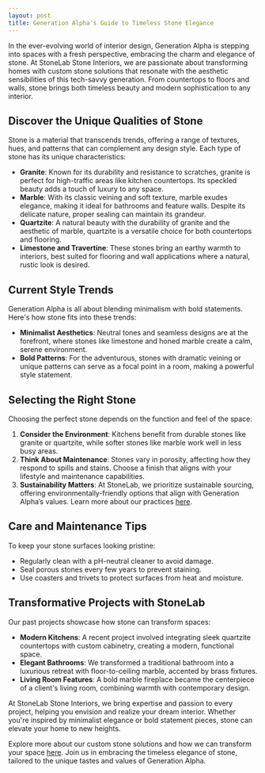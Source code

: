 ```yaml
---
layout: post
title: Generation Alpha's Guide to Timeless Stone Elegance
---
```



In the ever-evolving world of interior design, Generation Alpha is stepping into spaces with a fresh perspective, embracing the charm and elegance of stone. At StoneLab Stone Interiors, we are passionate about transforming homes with custom stone solutions that resonate with the aesthetic sensibilities of this tech-savvy generation. From countertops to floors and walls, stone brings both timeless beauty and modern sophistication to any interior.

## Discover the Unique Qualities of Stone

Stone is a material that transcends trends, offering a range of textures, hues, and patterns that can complement any design style. Each type of stone has its unique characteristics:

- **Granite**: Known for its durability and resistance to scratches, granite is perfect for high-traffic areas like kitchen countertops. Its speckled beauty adds a touch of luxury to any space.
- **Marble**: With its classic veining and soft texture, marble exudes elegance, making it ideal for bathrooms and feature walls. Despite its delicate nature, proper sealing can maintain its grandeur.
- **Quartzite**: A natural beauty with the durability of granite and the aesthetic of marble, quartzite is a versatile choice for both countertops and flooring.
- **Limestone and Travertine**: These stones bring an earthy warmth to interiors, best suited for flooring and wall applications where a natural, rustic look is desired.

## Current Style Trends

Generation Alpha is all about blending minimalism with bold statements. Here's how stone fits into these trends:

- **Minimalist Aesthetics**: Neutral tones and seamless designs are at the forefront, where stones like limestone and honed marble create a calm, serene environment.
- **Bold Patterns**: For the adventurous, stones with dramatic veining or unique patterns can serve as a focal point in a room, making a powerful style statement.

## Selecting the Right Stone

Choosing the perfect stone depends on the function and feel of the space:

1. **Consider the Environment**: Kitchens benefit from durable stones like granite or quartzite, while softer stones like marble work well in less busy areas.
2. **Think About Maintenance**: Stones vary in porosity, affecting how they respond to spills and stains. Choose a finish that aligns with your lifestyle and maintenance capabilities.
3. **Sustainability Matters**: At StoneLab, we prioritize sustainable sourcing, offering environmentally-friendly options that align with Generation Alpha’s values. Learn more about our practices [here](https://stonelab.se).

## Care and Maintenance Tips

To keep your stone surfaces looking pristine:

- Regularly clean with a pH-neutral cleaner to avoid damage.
- Seal porous stones every few years to prevent staining.
- Use coasters and trivets to protect surfaces from heat and moisture.

## Transformative Projects with StoneLab

Our past projects showcase how stone can transform spaces:

- **Modern Kitchens**: A recent project involved integrating sleek quartzite countertops with custom cabinetry, creating a modern, functional space.
- **Elegant Bathrooms**: We transformed a traditional bathroom into a luxurious retreat with floor-to-ceiling marble, accented by brass fixtures.
- **Living Room Features**: A bold marble fireplace became the centerpiece of a client's living room, combining warmth with contemporary design.

At StoneLab Stone Interiors, we bring expertise and passion to every project, helping you envision and realize your dream interior. Whether you're inspired by minimalist elegance or bold statement pieces, stone can elevate your home to new heights.

Explore more about our custom stone solutions and how we can transform your space [here](https://stonelab.se). Join us in embracing the timeless elegance of stone, tailored to the unique tastes and values of Generation Alpha.